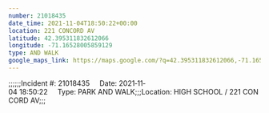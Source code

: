 ```yaml
---
number: 21018435
date_time: 2021-11-04T18:50:22+00:00
location: 221 CONCORD AV
latitude: 42.395311832612066
longitude: -71.16528005859129
type: AND WALK
google_maps_link: https://maps.google.com/?q=42.395311832612066,-71.16528005859129
---
```


;;;;;;Incident #: 21018435     Date: 2021‐11‐04 18:50:22     Type: PARK AND WALK;;;Location: HIGH SCHOOL / 221 CONCORD AV;;;
